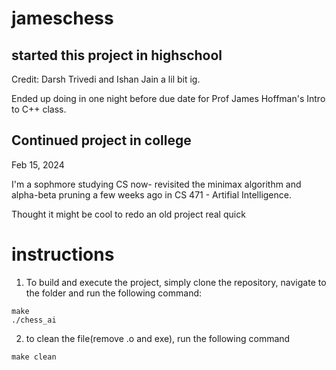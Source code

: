 # jameschess

## started this project in highschool

Credit: Darsh Trivedi and Ishan Jain a lil bit ig.

Ended up doing in one night before due date for Prof James Hoffman's Intro to C++ class.

## Continued project in college
Feb 15, 2024

I'm a sophmore studying CS now- revisited the minimax algorithm and alpha-beta pruning a few weeks ago in CS 471 - Artifial Intelligence. 

Thought it might be cool to redo an old project real quick

# instructions

1. To build and execute the project, simply clone the repository, navigate to the folder and run the following command:

```
make
./chess_ai
```
2. to clean the file(remove .o and exe), run the following command
```
make clean
```